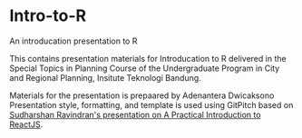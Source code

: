 # Intro-to-R
An introducation presentation to R

This contains presentation materials for Introducation to R delivered in the Special Topics in Planning Course of the Undergraduate Program in City and Regional Planning, Insitute Teknologi Bandung.

Materials for the presentation is prepaared by Adenantera Dwicaksono
Presentation style, formatting, and template is used using GitPitch based on [Sudharshan Ravindran's presentation on A Practical Introduction to ReactJS](https://gitpitch.com/suddi/intro-to-react/master).
